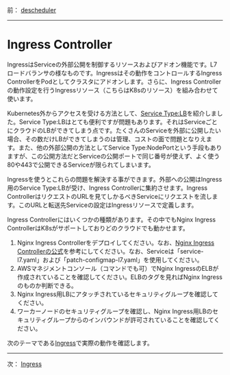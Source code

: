 前： [descheduler](descheduler.md)  

---

# Ingress Controller
IngressはServiceの外部公開を制御するリソースおよびアドオン機能です。L7ロードバランサの様なものです。Ingressはその動作をコントロールするIngress ControllerをPodとしてクラスタにアドオンします。さらに、Ingress Controllerの動作設定を行うIngressリソース（こちらはK8sのリソース）を組み合わせて使います。

Kubernetes外からアクセスを受ける方法として、[Service Type:LB](../../2.Intermediate/docs/Service-LB.md)を紹介しました。Service Type:LBはとても便利ですが問題もあります。それはServiceごとにクラウドのLBができてしまう点です。たくさんのServiceを外部に公開したい場合、その数だけLBができてしまうのは管理、コストの面で問題となりえます。また、他の外部公開の方法としてService Type:NodePortという手段もありますが、この公開方法だとServiceの公開ポートで同じ番号が使えず、よく使う80や443で公開できるServiceが限られてしまいます。

Ingressを使うとこれらの問題を解決する事ができます。外部への公開はIngress用のService Type:LBが受け、Ingress Controllerに集約させます。Ingress ControllerはリクエストのURLを見てしかるべきServiceにリクエストを流します。このURLと転送先Serviceの設定はIngressリソースで定義します。

Ingress Controllerにはいくつかの種類があります。その中でもNginx Ingress ControllerはK8sがサポートしておりどのクラウドでも動かせます。

1. Nginx Ingress Controllerをデプロイしてください。なお、[Nginx Ingress Controllerの公式](https://kubernetes.github.io/ingress-nginx/deploy/)を参考にしてください。なお、Serviceは「service-l7.yaml」および「patch-configmap-l7.yaml」を使用してください。
2. AWSマネジメントコンソール（コマンドでも可）でNginx IngressのELBが作成されていることを確認してください。ELBのタグを見ればNginx Ingressのものか判断できる。
3. Nginx Ingress用LBにアタッチされているセキュリティグループを確認してください。
4. ワーカーノードのセキュリティグループを確認し、Nginx Ingress用LBのセキュリティグループからのインバウンドが許可されていることを確認してください。

次のテーマである[Ingress](Ingress.md)で実際の動作を確認します。

---

次： [Ingress](Ingress.md)  
